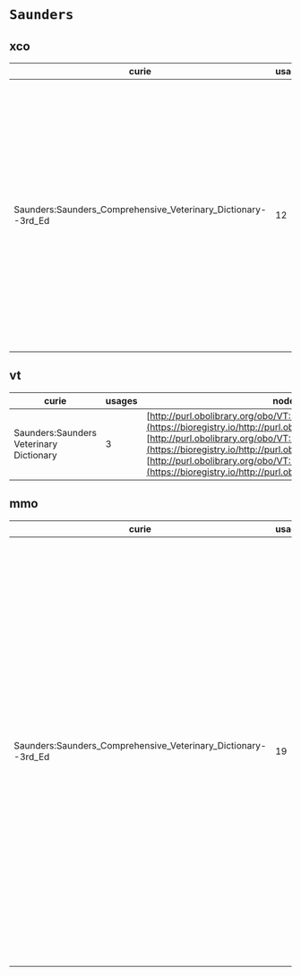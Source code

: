 # `Saunders`

## xco

| curie                                                         |   usages | nodes                                                                                                                                                                                                                                                                                                                                                                                                                                                                                                                                                                                                                                                                                                                                                                                                                                                                                                                                                                                                                                                                                                                                                                                                                                                                                                                                                                                                      |
|---------------------------------------------------------------|----------|------------------------------------------------------------------------------------------------------------------------------------------------------------------------------------------------------------------------------------------------------------------------------------------------------------------------------------------------------------------------------------------------------------------------------------------------------------------------------------------------------------------------------------------------------------------------------------------------------------------------------------------------------------------------------------------------------------------------------------------------------------------------------------------------------------------------------------------------------------------------------------------------------------------------------------------------------------------------------------------------------------------------------------------------------------------------------------------------------------------------------------------------------------------------------------------------------------------------------------------------------------------------------------------------------------------------------------------------------------------------------------------------------------|
| Saunders:Saunders_Comprehensive_Veterinary_Dictionary--3rd_Ed |       12 | [http://purl.obolibrary.org/obo/XCO:0000175](https://bioregistry.io/http://purl.obolibrary.org/obo/XCO:0000175), [http://purl.obolibrary.org/obo/XCO:0000237](https://bioregistry.io/http://purl.obolibrary.org/obo/XCO:0000237), [http://purl.obolibrary.org/obo/XCO:0000255](https://bioregistry.io/http://purl.obolibrary.org/obo/XCO:0000255), [http://purl.obolibrary.org/obo/XCO:0000402](https://bioregistry.io/http://purl.obolibrary.org/obo/XCO:0000402), [http://purl.obolibrary.org/obo/XCO:0000415](https://bioregistry.io/http://purl.obolibrary.org/obo/XCO:0000415), [http://purl.obolibrary.org/obo/XCO:0000416](https://bioregistry.io/http://purl.obolibrary.org/obo/XCO:0000416), [http://purl.obolibrary.org/obo/XCO:0000446](https://bioregistry.io/http://purl.obolibrary.org/obo/XCO:0000446), [http://purl.obolibrary.org/obo/XCO:0000449](https://bioregistry.io/http://purl.obolibrary.org/obo/XCO:0000449), [http://purl.obolibrary.org/obo/XCO:0000460](https://bioregistry.io/http://purl.obolibrary.org/obo/XCO:0000460), [http://purl.obolibrary.org/obo/XCO:0000517](https://bioregistry.io/http://purl.obolibrary.org/obo/XCO:0000517), [http://purl.obolibrary.org/obo/XCO:0000518](https://bioregistry.io/http://purl.obolibrary.org/obo/XCO:0000518), [http://purl.obolibrary.org/obo/XCO:0000519](https://bioregistry.io/http://purl.obolibrary.org/obo/XCO:0000519) |
## vt

| curie                                   |   usages | nodes                                                                                                                                                                                                                                                                                                                                       |
|-----------------------------------------|----------|---------------------------------------------------------------------------------------------------------------------------------------------------------------------------------------------------------------------------------------------------------------------------------------------------------------------------------------------|
| Saunders:Saunders Veterinary Dictionary |        3 | [http://purl.obolibrary.org/obo/VT:1000000](https://bioregistry.io/http://purl.obolibrary.org/obo/VT:1000000), [http://purl.obolibrary.org/obo/VT:1000726](https://bioregistry.io/http://purl.obolibrary.org/obo/VT:1000726), [http://purl.obolibrary.org/obo/VT:1000738](https://bioregistry.io/http://purl.obolibrary.org/obo/VT:1000738) |
## mmo

| curie                                                         |   usages | nodes                                                                                                                                                                                                                                                                                                                                                                                                                                                                                                                                                                                                                                                                                                                                                                                                                                                                                                                                                                                                                                                                                                                                                                                                                                                                                                                                                                                                                                                                                                                                                                                                                                                                                                                                                                                                                                                                                                                                                                                                                                                                                                                                                                                                                             |
|---------------------------------------------------------------|----------|-----------------------------------------------------------------------------------------------------------------------------------------------------------------------------------------------------------------------------------------------------------------------------------------------------------------------------------------------------------------------------------------------------------------------------------------------------------------------------------------------------------------------------------------------------------------------------------------------------------------------------------------------------------------------------------------------------------------------------------------------------------------------------------------------------------------------------------------------------------------------------------------------------------------------------------------------------------------------------------------------------------------------------------------------------------------------------------------------------------------------------------------------------------------------------------------------------------------------------------------------------------------------------------------------------------------------------------------------------------------------------------------------------------------------------------------------------------------------------------------------------------------------------------------------------------------------------------------------------------------------------------------------------------------------------------------------------------------------------------------------------------------------------------------------------------------------------------------------------------------------------------------------------------------------------------------------------------------------------------------------------------------------------------------------------------------------------------------------------------------------------------------------------------------------------------------------------------------------------------|
| Saunders:Saunders_Comprehensive_Veterinary_Dictionary--3rd_Ed |       19 | [http://purl.obolibrary.org/obo/MMO:0000030](https://bioregistry.io/http://purl.obolibrary.org/obo/MMO:0000030), [http://purl.obolibrary.org/obo/MMO:0000128](https://bioregistry.io/http://purl.obolibrary.org/obo/MMO:0000128), [http://purl.obolibrary.org/obo/MMO:0000166](https://bioregistry.io/http://purl.obolibrary.org/obo/MMO:0000166), [http://purl.obolibrary.org/obo/MMO:0000270](https://bioregistry.io/http://purl.obolibrary.org/obo/MMO:0000270), [http://purl.obolibrary.org/obo/MMO:0000271](https://bioregistry.io/http://purl.obolibrary.org/obo/MMO:0000271), [http://purl.obolibrary.org/obo/MMO:0000323](https://bioregistry.io/http://purl.obolibrary.org/obo/MMO:0000323), [http://purl.obolibrary.org/obo/MMO:0000391](https://bioregistry.io/http://purl.obolibrary.org/obo/MMO:0000391), [http://purl.obolibrary.org/obo/MMO:0000429](https://bioregistry.io/http://purl.obolibrary.org/obo/MMO:0000429), [http://purl.obolibrary.org/obo/MMO:0000430](https://bioregistry.io/http://purl.obolibrary.org/obo/MMO:0000430), [http://purl.obolibrary.org/obo/MMO:0000437](https://bioregistry.io/http://purl.obolibrary.org/obo/MMO:0000437), [http://purl.obolibrary.org/obo/MMO:0000439](https://bioregistry.io/http://purl.obolibrary.org/obo/MMO:0000439), [http://purl.obolibrary.org/obo/MMO:0000440](https://bioregistry.io/http://purl.obolibrary.org/obo/MMO:0000440), [http://purl.obolibrary.org/obo/MMO:0000443](https://bioregistry.io/http://purl.obolibrary.org/obo/MMO:0000443), [http://purl.obolibrary.org/obo/MMO:0000465](https://bioregistry.io/http://purl.obolibrary.org/obo/MMO:0000465), [http://purl.obolibrary.org/obo/MMO:0000472](https://bioregistry.io/http://purl.obolibrary.org/obo/MMO:0000472), [http://purl.obolibrary.org/obo/MMO:0000479](https://bioregistry.io/http://purl.obolibrary.org/obo/MMO:0000479), [http://purl.obolibrary.org/obo/MMO:0000507](https://bioregistry.io/http://purl.obolibrary.org/obo/MMO:0000507), [http://purl.obolibrary.org/obo/MMO:0000509](https://bioregistry.io/http://purl.obolibrary.org/obo/MMO:0000509), [http://purl.obolibrary.org/obo/MMO:0000641](https://bioregistry.io/http://purl.obolibrary.org/obo/MMO:0000641) |
